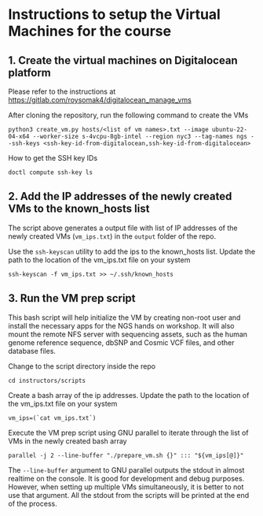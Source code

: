 # Instructions to setup the Virtual Machines for the course

## 1. Create the virtual machines on Digitalocean platform

Please refer to the instructions at https://gitlab.com/roysomak4/digitalocean_manage_vms

After cloning the repository, run the following command to create the VMs
```
python3 create_vm.py hosts/<list of vm names>.txt --image ubuntu-22-04-x64 --worker-size s-4vcpu-8gb-intel --region nyc3 --tag-names ngs --ssh-keys <ssh-key-id-from-digitalocean,ssh-key-id-from-digitalocean>
``` 
How to get the SSH key IDs
```
doctl compute ssh-key ls
```

## 2. Add the IP addresses of the newly created VMs to the known_hosts list

The script above generates a output file with list of IP addresses of the newly created VMs (`vm_ips.txt`) in the `output` folder of the repo.

Use the `ssh-keyscan` utility to add the ips to the known_hosts list. Update the path to the location of the vm_ips.txt file on your system

```
ssh-keyscan -f vm_ips.txt >> ~/.ssh/known_hosts
```

## 3. Run the VM prep script

This bash script will help initialize the VM by creating non-root user and install the necessary apps for the NGS hands on workshop. It will also mount the remote NFS server with sequencing assets, such as the human genome reference sequence, dbSNP and Cosmic VCF files, and other database files.  

Change to the script directory inside the repo

```
cd instructors/scripts
```

Create a bash array of the ip addresses. Update the path to the location of the vm_ips.txt file on your system
```
vm_ips=(`cat vm_ips.txt`)
```

Execute the VM prep script using GNU parallel to iterate through the list of VMs in the newly created bash array
```
parallel -j 2 --line-buffer "./prepare_vm.sh {}" ::: "${vm_ips[@]}"
```
The `--line-buffer` argument to GNU parallel outputs the stdout in almost realtime on the console. It is good for development and debug purposes. However, when setting up multiple VMs simultaneously, it is better to not use that argument. All the stdout from the scripts will be printed at the end of the process. 
